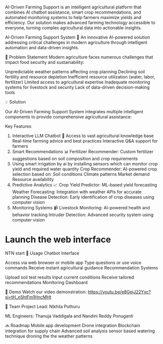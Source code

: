 AI-Driven Farming Support is an intelligent agricultural platform that combines AI chatbot assistance, smart crop recommendations, and automated monitoring systems to help farmers maximize yields and efficiency. Our solution makes advanced farming technology accessible to everyone, turning complex agricultural data into actionable insights.


AI-Driven Farming Support System 🌾
An innovative AI-powered solution addressing critical challenges in modern agriculture through intelligent automation and data-driven insights.

🎯 Problem Statement
Modern agriculture faces numerous challenges that impact food security and sustainability:

Unpredictable weather patterns affecting crop planning
Declining soil fertility and resource depletion
Inefficient resource utilization (water, labor, fertilizer)
Limited access to agricultural expertise
Inadequate monitoring systems for livestock and security
Lack of data-driven decision-making tools

💡 Solution

Our AI-Driven Farming Support System integrates multiple intelligent components to provide comprehensive agricultural assistance:

Key Features
1. Interactive LLM Chatbot 🤖
Access to vast agricultural knowledge base
Real-time farming advice and best practices
Interactive Q&A support for farmers
2. Smart Recommendations 📊
Fertilizer Recommender: Custom fertilizer suggestions based on soil composition and crop requirements
3. Using smart irrigation by ai by installing sensors which can monitor crop yield and required water quantity 
Crop Recommender: AI-powered crop selection based on:
Soil conditions
Climate patterns
Market demand
Resource availability
4. Predictive Analytics 📈
Crop Yield Predictor: ML-based yield forecasting
Weather Forecasting: Integration with weather APIs for accurate planning
Disease Detection: Early identification of crop diseases using computer vision
5. Monitoring Systems 📹
Livestock Monitoring: AI-powered health and behavior tracking
Intruder Detection: Advanced security system using computer vision
   
# Launch the web interface
NTN start
📱 Usage
Chatbot Interface

Access via web browser or mobile app
Type questions or use voice commands
Receive instant agricultural guidance
Recommendation Systems

Upload soil test results
Input current conditions
Receive tailored recommendations
Monitoring Dashboard


🎥 Demo
Watch our video demonstration: https://youtu.be/e8GejJ22Yxc?si=tH_n5htFm1HncMHt

👥 Team
Project Lead: Nikhila Pothuru 

ML Engineers: Thanuja Vaddigala 
         and Nandini Reddy Ponuganti


🔜 Roadmap
 Mobile app development
 Drone integration
 Blockchain integration for supply chain
 Advanced soil analysis
 sensor based watering technique 
 droning the the weather patterns
